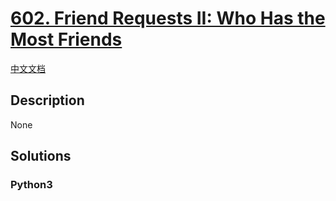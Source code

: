 # [602. Friend Requests II: Who Has the Most Friends](https://leetcode.com/problems/friend-requests-ii-who-has-the-most-friends)

[中文文档](/leetcode/0600-0699/0602.Friend%20Requests%20II%3A%20Who%20Has%20the%20Most%20Friends/README.md)

## Description

None

## Solutions

<!-- tabs:start -->

### **Python3**

```python

```

<!-- tabs:end -->
